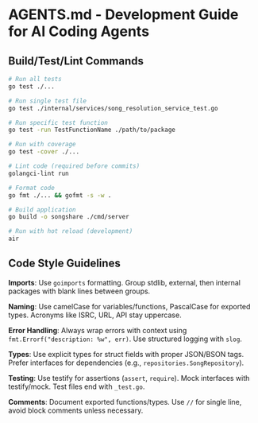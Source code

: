 # AGENTS.md - Development Guide for AI Coding Agents

## Build/Test/Lint Commands
```bash
# Run all tests
go test ./...

# Run single test file
go test ./internal/services/song_resolution_service_test.go

# Run specific test function
go test -run TestFunctionName ./path/to/package

# Run with coverage
go test -cover ./...

# Lint code (required before commits)
golangci-lint run

# Format code
go fmt ./... && gofmt -s -w .

# Build application
go build -o songshare ./cmd/server

# Run with hot reload (development)
air
```

## Code Style Guidelines

**Imports**: Use `goimports` formatting. Group stdlib, external, then internal packages with blank lines between groups.

**Naming**: Use camelCase for variables/functions, PascalCase for exported types. Acronyms like ISRC, URL, API stay uppercase.

**Error Handling**: Always wrap errors with context using `fmt.Errorf("description: %w", err)`. Use structured logging with `slog`.

**Types**: Use explicit types for struct fields with proper JSON/BSON tags. Prefer interfaces for dependencies (e.g., `repositories.SongRepository`).

**Testing**: Use testify for assertions (`assert`, `require`). Mock interfaces with testify/mock. Test files end with `_test.go`.

**Comments**: Document exported functions/types. Use `//` for single line, avoid block comments unless necessary.